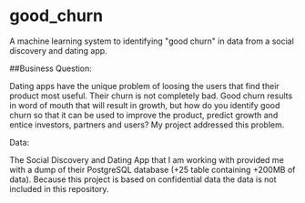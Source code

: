 # good_churn
A machine learning system to identifying "good churn" in data from a social discovery and dating app.

##Business Question: 

Dating apps have the unique problem of loosing the users that find their product most useful. Their churn is not completely bad.  Good churn results in word of mouth that will result in growth, but how do you identify good churn so that it can be used to improve the product, predict growth and entice investors, partners and users? My project addressed this problem.

Data:

The Social Discovery and Dating App that I am working with provided me with a dump of their PostgreSQL database (+25 table containing +200MB of data). Because this project is based on confidential data the data is not included in this repository. 
